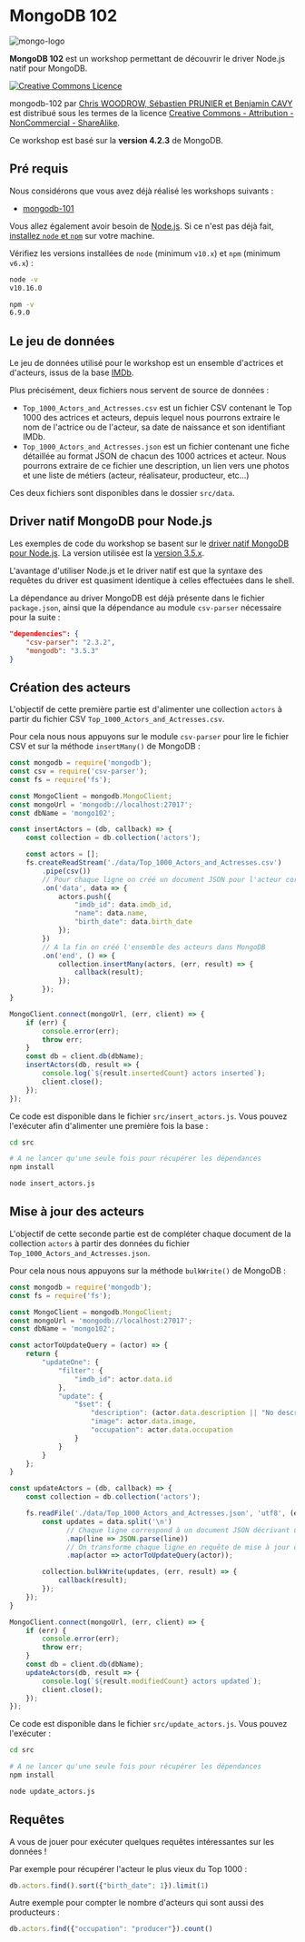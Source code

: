 # MongoDB 102

![mongo-logo](https://upload.wikimedia.org/wikipedia/en/thumb/4/45/MongoDB-Logo.svg/300px-MongoDB-Logo.svg.png)

**MongoDB 102** est un workshop permettant de découvrir le driver Node.js natif pour MongoDB.

<a rel="license" href="http://creativecommons.org/licenses/by-nc-sa/4.0/"><img alt="Creative Commons Licence" style="border-width:0" src="https://i.creativecommons.org/l/by-nc-sa/4.0/88x31.png" /></a>

<span xmlns:dct="http://purl.org/dc/terms/" property="dct:title">mongodb-102</span> par <a xmlns:cc="http://creativecommons.org/ns#" href="https://github.com/nosql-bootcamp/mongodb-102" property="cc:attributionName" rel="cc:attributionURL">Chris WOODROW, Sébastien PRUNIER et Benjamin CAVY</a> est distribué sous les termes de la licence <a rel="license" href="http://creativecommons.org/licenses/by-nc-sa/4.0/">Creative Commons - Attribution - NonCommercial - ShareAlike</a>.

Ce workshop est basé sur la **version 4.2.3** de MongoDB.

## Pré requis

Nous considérons que vous avez déjà réalisé les workshops suivants :

* [mongodb-101](https://github.com/nosql-bootcamp/mongodb-101)

Vous allez également avoir besoin de [Node.js](https://nodejs.org). Si ce n'est pas déjà fait, [installez `node` et `npm`](https://nodejs.org/en/download/) sur votre machine.

Vérifiez les versions installées de `node` (minimum `v10.x`) et `npm` (minimum `v6.x`) :

```bash
node -v
v10.16.0
```

```bash
npm -v
6.9.0
```


## Le jeu de données

Le jeu de données utilisé pour le workshop est un ensemble d'actrices et d'acteurs, issus de la base [IMDb](http://www.imdb.com/).

Plus précisément, deux fichiers nous servent de source de données :

* `Top_1000_Actors_and_Actresses.csv` est un fichier CSV contenant le Top 1000 des actrices et acteurs, depuis lequel nous pourrons extraire le nom de l'actrice ou de l'acteur, sa date de naissance et son identifiant IMDb.
* `Top_1000_Actors_and_Actresses.json` est un fichier contenant une fiche détaillée au format JSON de chacun des 1000 actrices et acteur. Nous pourrons extraire de ce fichier une description, un lien vers une photos et une liste de métiers (acteur, réalisateur, producteur, etc...)

Ces deux fichiers sont disponibles dans le dossier `src/data`.

## Driver natif MongoDB pour Node.js

Les exemples de code du workshop se basent sur le [driver natif MongoDB pour Node.js](https://mongodb.github.io/node-mongodb-native/). La version utilisée est la [version 3.5.x](https://mongodb.github.io/node-mongodb-native/3.5/).

L'avantage d'utiliser Node.js et le driver natif est que la syntaxe des requêtes du driver est quasiment identique à celles effectuées dans le shell.

La dépendance au driver MongoDB est déjà présente dans le fichier `package.json`, ainsi que la dépendance au module `csv-parser` nécessaire pour la suite :

```json
"dependencies": {
    "csv-parser": "2.3.2",
    "mongodb": "3.5.3"
}
```

## Création des acteurs

L'objectif de cette première partie est d'alimenter une collection `actors` à partir du fichier CSV `Top_1000_Actors_and_Actresses.csv`.

Pour cela nous nous appuyons sur le module `csv-parser` pour lire le fichier CSV et sur la méthode `insertMany()` de MongoDB :

```javascript
const mongodb = require('mongodb');
const csv = require('csv-parser');
const fs = require('fs');

const MongoClient = mongodb.MongoClient;
const mongoUrl = 'mongodb://localhost:27017';
const dbName = 'mongo102';

const insertActors = (db, callback) => {
    const collection = db.collection('actors');

    const actors = [];
    fs.createReadStream('./data/Top_1000_Actors_and_Actresses.csv')
        .pipe(csv())
        // Pour chaque ligne on créé un document JSON pour l'acteur correspondant
        .on('data', data => {
            actors.push({
                "imdb_id": data.imdb_id,
                "name": data.name,
                "birth_date": data.birth_date
            });
        })
        // A la fin on créé l'ensemble des acteurs dans MongoDB
        .on('end', () => {
            collection.insertMany(actors, (err, result) => {
                callback(result);
            });
        });
}

MongoClient.connect(mongoUrl, (err, client) => {
    if (err) {
        console.error(err);
        throw err;
    }
    const db = client.db(dbName);
    insertActors(db, result => {
        console.log(`${result.insertedCount} actors inserted`);
        client.close();
    });
});
```

Ce code est disponible dans le fichier `src/insert_actors.js`. Vous pouvez l'exécuter afin d'alimenter une première fois la base :

```bash
cd src

# A ne lancer qu'une seule fois pour récupérer les dépendances
npm install

node insert_actors.js
```


## Mise à jour des acteurs

L'objectif de cette seconde partie est de compléter chaque document de la collection `actors` à partir des données du fichier `Top_1000_Actors_and_Actresses.json`.

Pour cela nous nous appuyons sur la méthode `bulkWrite()` de MongoDB :

```javascript
const mongodb = require('mongodb');
const fs = require('fs');

const MongoClient = mongodb.MongoClient;
const mongoUrl = 'mongodb://localhost:27017';
const dbName = 'mongo102';

const actorToUpdateQuery = (actor) => {
    return {
        "updateOne": {
            "filter": {
                "imdb_id": actor.data.id
            },
            "update": {
                "$set": {
                    "description": (actor.data.description || "No description provided").replace('                                See full bio &raquo;', ''),
                    "image": actor.data.image,
                    "occupation": actor.data.occupation
                }
            }
        }
    };
}

const updateActors = (db, callback) => {
    const collection = db.collection('actors');

    fs.readFile('./data/Top_1000_Actors_and_Actresses.json', 'utf8', (err, data) => {
        const updates = data.split('\n')
              // Chaque ligne correspond à un document JSON décrivant un acteur en détail
              .map(line => JSON.parse(line))
              // On transforme chaque ligne en requête de mise à jour qui sera utilisée dans un 'bulkWrite()'
              .map(actor => actorToUpdateQuery(actor));

        collection.bulkWrite(updates, (err, result) => {
            callback(result);
        });
    });
}

MongoClient.connect(mongoUrl, (err, client) => {
    if (err) {
        console.error(err);
        throw err;
    }
    const db = client.db(dbName);
    updateActors(db, result => {
        console.log(`${result.modifiedCount} actors updated`);
        client.close();
    });
});
```

Ce code est disponible dans le fichier `src/update_actors.js`. Vous pouvez l'exécuter :

```bash
cd src

# A ne lancer qu'une seule fois pour récupérer les dépendances
npm install

node update_actors.js
```

## Requêtes

A vous de jouer pour exécuter quelques requêtes intéressantes sur les données !

Par exemple pour récupérer l'acteur le plus vieux du Top 1000 :

```javascript
db.actors.find().sort({"birth_date": 1}).limit(1)
```

Autre exemple pour compter le nombre d'acteurs qui sont aussi des producteurs :

```javascript
db.actors.find({"occupation": "producer"}).count()
```
